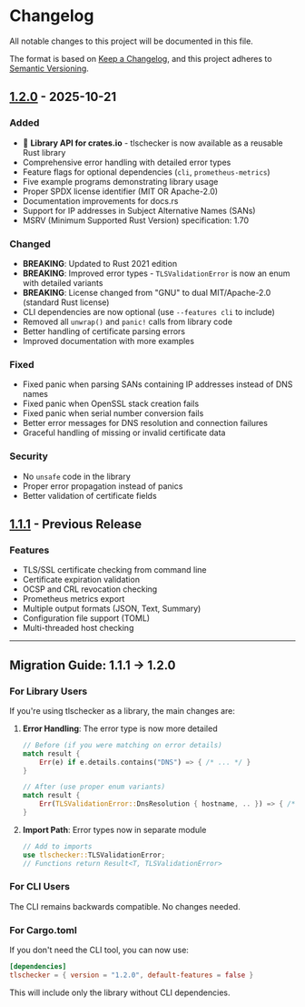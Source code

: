 # Changelog

All notable changes to this project will be documented in this file.

The format is based on [Keep a Changelog](https://keepachangelog.com/en/1.0.0/),
and this project adheres to [Semantic Versioning](https://semver.org/spec/v2.0.0.html).

## [1.2.0] - 2025-10-21

### Added
- 🎉 **Library API for crates.io** - tlschecker is now available as a reusable Rust library
- Comprehensive error handling with detailed error types
- Feature flags for optional dependencies (`cli`, `prometheus-metrics`)
- Five example programs demonstrating library usage
- Proper SPDX license identifier (MIT OR Apache-2.0)
- Documentation improvements for docs.rs
- Support for IP addresses in Subject Alternative Names (SANs)
- MSRV (Minimum Supported Rust Version) specification: 1.70

### Changed
- **BREAKING**: Updated to Rust 2021 edition
- **BREAKING**: Improved error types - `TLSValidationError` is now an enum with detailed variants
- **BREAKING**: License changed from "GNU" to dual MIT/Apache-2.0 (standard Rust license)
- CLI dependencies are now optional (use `--features cli` to include)
- Removed all `unwrap()` and `panic!` calls from library code
- Better handling of certificate parsing errors
- Improved documentation with more examples

### Fixed
- Fixed panic when parsing SANs containing IP addresses instead of DNS names
- Fixed panic when OpenSSL stack creation fails
- Fixed panic when serial number conversion fails
- Better error messages for DNS resolution and connection failures
- Graceful handling of missing or invalid certificate data

### Security
- No `unsafe` code in the library
- Proper error propagation instead of panics
- Better validation of certificate fields

## [1.1.1] - Previous Release

### Features
- TLS/SSL certificate checking from command line
- Certificate expiration validation
- OCSP and CRL revocation checking
- Prometheus metrics export
- Multiple output formats (JSON, Text, Summary)
- Configuration file support (TOML)
- Multi-threaded host checking

---

## Migration Guide: 1.1.1 → 1.2.0

### For Library Users

If you're using tlschecker as a library, the main changes are:

1. **Error Handling**: The error type is now more detailed
   ```rust
   // Before (if you were matching on error details)
   match result {
       Err(e) if e.details.contains("DNS") => { /* ... */ }
   }

   // After (use proper enum variants)
   match result {
       Err(TLSValidationError::DnsResolution { hostname, .. }) => { /* ... */ }
   }
   ```

2. **Import Path**: Error types now in separate module
   ```rust
   // Add to imports
   use tlschecker::TLSValidationError;
   // Functions return Result<T, TLSValidationError>
   ```

### For CLI Users

The CLI remains backwards compatible. No changes needed.

### For Cargo.toml

If you don't need the CLI tool, you can now use:
```toml
[dependencies]
tlschecker = { version = "1.2.0", default-features = false }
```

This will include only the library without CLI dependencies.

[1.2.0]: https://github.com/jbovet/tlschecker/compare/v1.1.1...v1.2.0
[1.1.1]: https://github.com/jbovet/tlschecker/releases/tag/v1.1.1
